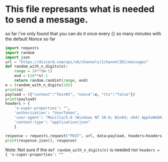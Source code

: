 # This file represants what is needed to send a message.
so far i've only found that you can do it once every {} so many minutes with the default Nonce
so far
```py
import requests
import random
import json
url = "https://discord.com/api/v6/channels/{channelID}/messages"
def random_with_n_digits(n):
    range = 10**(n-1)
    end = (10**n)-1
    return random.randint(range, end)
e = (random_with_n_digits(18))
print(e)
payload = ({"content":"Test#2", "nonce":e, "tts":"false"})
print(payload)
headers = {
    'x-super-properties': "",
    'authorization': "UserToken",
    'user-agent': "Mozilla/5.0 (Windows NT 10.0; Win64; x64) AppleWebKit/537.36 (KHTML, like Gecko) Chrome/81.0.4044.138 Safari/537.36",
    'content-type': "application/json"
    }

response = requests.request("POST", url, data=payload, headers=headers)
print(response.json(), response)
```

Note: Not sure if the ``def random_with_n_digits(n)`` is needed nor ``headers = {
    'x-super-properties': ""``
